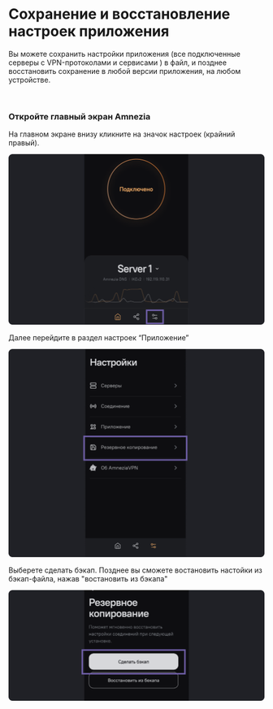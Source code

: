 # Сохранение и восстановление настроек приложения 

Вы можете сохранить настройки приложения (все подключенные серверы с VPN-протоколами и сервисами ) в файл, и позднее восстановить сохранение в любой версии приложения, на любом устройстве.

&nbsp;

### Откройте главный экран Amnezia

На главном экране  внизу  кликните на значок настроек (крайний правый).

![instruction 1](https://raw.githubusercontent.com/Aftershock669/amnezia-open-docs/master/docs/ru/instructions/20_backup/img/srsa_ru_1.png)

Далее перейдите в раздел настроек  “Приложение”

![instruction 1](https://raw.githubusercontent.com/Aftershock669/amnezia-open-docs/master/docs/ru/instructions/20_backup/img/srsa_ru_2.png)


Выберете сделать бэкап. Позднее вы сможете востановить настойки из бэкап-файла, нажав "востановить из бэкапа" 

![instruction 1](https://raw.githubusercontent.com/Aftershock669/amnezia-open-docs/master/docs/ru/instructions/20_backup/img/srsa_ru_3.png)


[amnezia-site-ext-link]: https://amnezia-web-nx1r.vercel.app
[about-int-link]: /about



